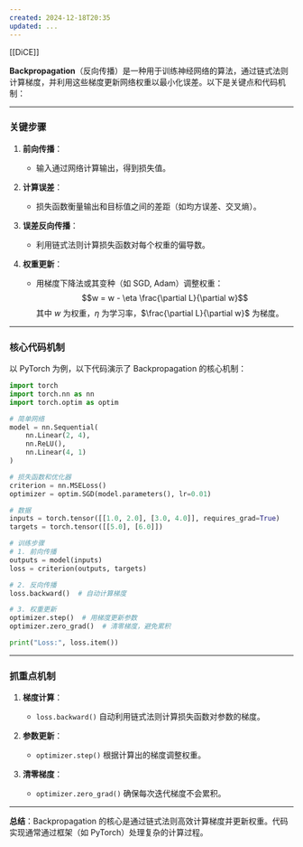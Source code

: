 ```yaml
---
created: 2024-12-18T20:35
updated: ...
---
```

[[DiCE]]

**Backpropagation**（反向传播）是一种用于训练神经网络的算法，通过链式法则计算梯度，并利用这些梯度更新网络权重以最小化误差。以下是关键点和代码机制：

---

### **关键步骤**
1. **前向传播**：
   - 输入通过网络计算输出，得到损失值。

2. **计算误差**：
   - 损失函数衡量输出和目标值之间的差距（如均方误差、交叉熵）。

3. **误差反向传播**：
   - 利用链式法则计算损失函数对每个权重的偏导数。

4. **权重更新**：
   - 用梯度下降法或其变种（如 SGD, Adam）调整权重：
     $$w = w - \eta \frac{\partial L}{\partial w}$$
     其中 $w$ 为权重，$\eta$ 为学习率，$\frac{\partial L}{\partial w}$ 为梯度。

---

### **核心代码机制**
以 PyTorch 为例，以下代码演示了 Backpropagation 的核心机制：

```python
import torch
import torch.nn as nn
import torch.optim as optim

# 简单网络
model = nn.Sequential(
    nn.Linear(2, 4),
    nn.ReLU(),
    nn.Linear(4, 1)
)

# 损失函数和优化器
criterion = nn.MSELoss()
optimizer = optim.SGD(model.parameters(), lr=0.01)

# 数据
inputs = torch.tensor([[1.0, 2.0], [3.0, 4.0]], requires_grad=True)
targets = torch.tensor([[5.0], [6.0]])

# 训练步骤
# 1. 前向传播
outputs = model(inputs)
loss = criterion(outputs, targets)

# 2. 反向传播
loss.backward()  # 自动计算梯度

# 3. 权重更新
optimizer.step()  # 用梯度更新参数
optimizer.zero_grad()  # 清零梯度，避免累积

print("Loss:", loss.item())
```

---

### **抓重点机制**
1. **梯度计算**：
   - `loss.backward()` 自动利用链式法则计算损失函数对参数的梯度。

2. **参数更新**：
   - `optimizer.step()` 根据计算出的梯度调整权重。

3. **清零梯度**：
   - `optimizer.zero_grad()` 确保每次迭代梯度不会累积。

---

**总结**：Backpropagation 的核心是通过链式法则高效计算梯度并更新权重。代码实现通常通过框架（如 PyTorch）处理复杂的计算过程。